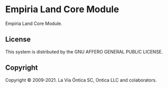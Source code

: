 ﻿# Empiria Land Core Module

Empiria Land Core Module.

## License

This system is distributed by the GNU AFFERO GENERAL PUBLIC LICENSE.

## Copyright

Copyright © 2009-2021. La Vía Óntica SC, Ontica LLC and colaborators.
